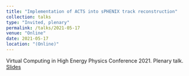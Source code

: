```yaml
---
title: "Implementation of ACTS into sPHENIX track reconstruction"
collection: talks
type: "Invited, plenary"
permalink: /talks/2021-05-17
venue: "Online"
date: 2021-05-17
location: "(Online)"
---
```

Virtual Computing in High Energy Physics Conference 2021. Plenary talk.
[Slides](https://indico.cern.ch/event/948465/contributions/4323734/) 